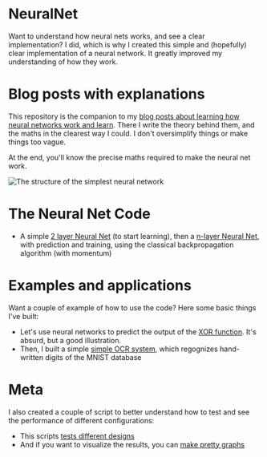 # NeuralNet

Want to understand how neural nets works, and see a clear implementation? I did, which is why I created this simple and (hopefully) clear implementation of a neural network. It greatly improved my understanding of how they work.

# Blog posts with explanations

This repository is the companion to my [blog posts about learning how neural networks work and learn](http://blog.gregbonaert.com/starter-guide-to-neural-networks-part-1/). There I write the theory behind them, and the maths in the clearest way I could. I don't oversimplify things or make things too vague. 

At the end, you'll know the precise maths required to make the neural net work.

![The structure of the simplest neural network](http://blog.gregbonaert.com/wp-content/uploads/2016/08/NeuralNetSimple-300x205.jpeg)

# The Neural Net Code

* A simple [2 layer Neural Net](https://github.com/bonaert/NeuralNet/blob/master/NeuralNet.py) (to start learning), then a [n-layer Neural Net](https://github.com/harokb/NeuralNet/blob/master/GeneralNeuralNet.py), with prediction and training, using the classical backpropagation algorithm (with momentum)

# Examples and applications

Want a couple of example of how to use the code? Here some basic things I've built:

* Let's use neural networks to predict the output of the [XOR function](https://github.com/harokb/NeuralNet/blob/master/xor.py). It's absurd, but a good illustration.
* Then, I built a simple [simple OCR system](https://github.com/harokb/NeuralNet/blob/master/ocr.py), which regognizes hand-written digits of the MNIST database

# Meta

I also created a couple of script to better understand how to test and see the performance of different configurations:

* This scripts [tests different designs](https://github.com/harokb/NeuralNet/blob/master/neural_network_design.py) 
* And if you want to visualize the results, you can [make pretty graphs](https://github.com/harokb/NeuralNet/blob/master/show_graph.py)

